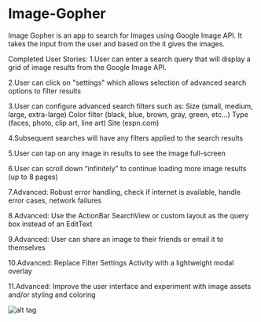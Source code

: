 Image-Gopher
============

Image Gopher is an app to search for Images using Google Image API. It takes the input from the user and based on the it gives the images.

Completed User Stories:
1.User can enter a search query that will display a grid of image results from the Google Image API.

2.User can click on "settings" which allows selection of advanced search options to filter results

3.User can configure advanced search filters such as:
Size (small, medium, large, extra-large)
Color filter (black, blue, brown, gray, green, etc...)
Type (faces, photo, clip art, line art)
Site (espn.com)

4.Subsequent searches will have any filters applied to the search results

5.User can tap on any image in results to see the image full-screen


6.User can scroll down “infinitely” to continue loading more image results (up to 8 pages)


7.Advanced: Robust error handling, check if internet is available, handle error cases, network failures

8.Advanced: Use the ActionBar SearchView or custom layout as the query box instead of an EditText

9.Advanced: User can share an image to their friends or email it to themselves

10.Advanced: Replace Filter Settings Activity with a lightweight modal overlay

11.Advanced: Improve the user interface and experiment with image assets and/or styling and coloring

![alt tag](https://github.com/singhalsurbhi07/Image-Gopher/blob/master/ImageGopherRecording1.gif)

